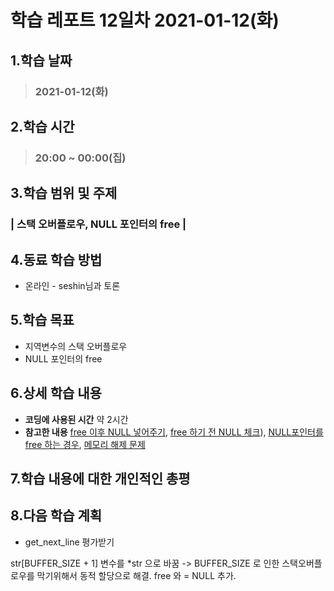 # 학습 레포트 12일차 2021-01-12(화)
## 1.학습 날짜
> ### 2021-01-12(화)
## 2.학습 시간
> ### 20:00 ~ 00:00(집)
## 3.학습 범위 및 주제
### | 스택 오버플로우, NULL 포인터의 free |
## 4.동료 학습 방법
- 온라인 - seshin님과 토론
## 5.학습 목표
- 지역변수의 스택 오버플로우
- NULL 포인터의 free
## 6.상세 학습 내용
- **코딩에 사용된 시간** 약 2시간
- **참고한 내용** [free 이후 NULL 넣어주기](https://www.benjaminlog.com/entry/checking-null-pointer-before-delete-some-memory), [free 하기 전 NULL 체크](https://stackoverflow.com/questions/1912325/checking-for-null-before-calling-free)), [NULL포인터를 free 하는 경우](https://stackoverrun.com/ko/q/1515149), [메모리 해제 문제](https://www.hanbit.co.kr/network/category/category_view.html?cms_code=CMS4640778364)

## 7.학습 내용에 대한 개인적인 총평
## 8.다음 학습 계획
- get_next_line 평가받기

str[BUFFER_SIZE + 1] 변수를 \*str 으로 바꿈 -> BUFFER_SIZE 로 인한 스택오버플로우를 막기위해서 동적 할당으로 해결.
free 와 = NULL 추가.
